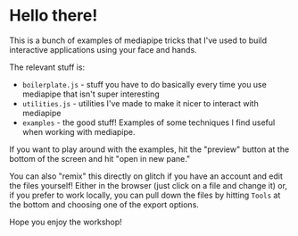 # Hello there!

This is a bunch of examples of mediapipe tricks that I've used to build interactive
applications using your face and hands.

The relevant stuff is:

- `boilerplate.js` - stuff you have to do basically every time you use mediapipe that isn't super interesting
- `utilities.js` - utilities I've made to make it nicer to interact with mediapipe
- `examples` - the good stuff! Examples of some techniques I find useful when working with mediapipe.

If you want to play around with the examples, hit the "preview" button at the bottom of the screen and hit "open in new pane."

You can also "remix" this directly on glitch if you have an account and edit the files yourself! Either in the browser (just click on a file and change it) or, if you prefer to work locally, you can pull down the files by hitting `Tools` at the bottom and choosing one of the export options.

Hope you enjoy the workshop!

